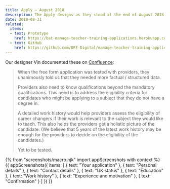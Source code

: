 ```yaml
---
title: Apply – August 2018
description: The Apply designs as they stood at the end of August 2018.
date: 2018-08-31
related:
  items:
  - text: Prototype
    href: https://bat-manage-teacher-training-applications.herokuapp.com/candidate/v05/
  - text: GitHub
    href: https://github.com/DFE-Digital/manage-teacher-training-applications/tree/master/app/views/candidate/v05
---
```


Our designer Vin documented these on [Confluence](https://dfedigital.atlassian.net/wiki/spaces/BaT/pages/279314433/Designs):

> When the free form application was tested with providers, they unanimously told us that they needed more factual / structured data.
>
> Providers also need to know qualifications beyond the mandatory qualifications. This need is to address the eligibility criteria for candidates who might be applying to a subject that they do not have a degree in.
>
> A detailed work history would help providers assess the eligibility of career changers if their work is relevant to the subject they would like to teach. This also helps the providers get a holistic picture of the candidate. (We believe that 5 years of the latest work history may be enough for the providers to decide on the eligibility of the candidates.)
>
> Yet to be tested.

{% from "screenshots/macro.njk" import appScreenshots with context %}
{{ appScreenshots({
  items: [
    { text: "Your application" },
    { text: "Personal details" },
    { text: "Contact details" },
    { text: "UK status" },
    { text: "Education" },
    { text: "Work history" },
    { text: "Experience and motivation" },
    { text: "Confirmation" }
  ]
}) }}
